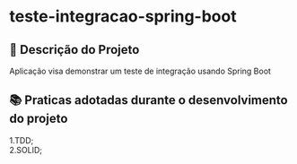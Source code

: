 # teste-integracao-spring-boot

## 📜 Descrição do Projeto

Aplicação visa demonstrar um teste de integração usando Spring Boot


## 📚 Praticas adotadas durante o desenvolvimento do projeto

1.TDD; <br/>
2.SOLID; <br/>
